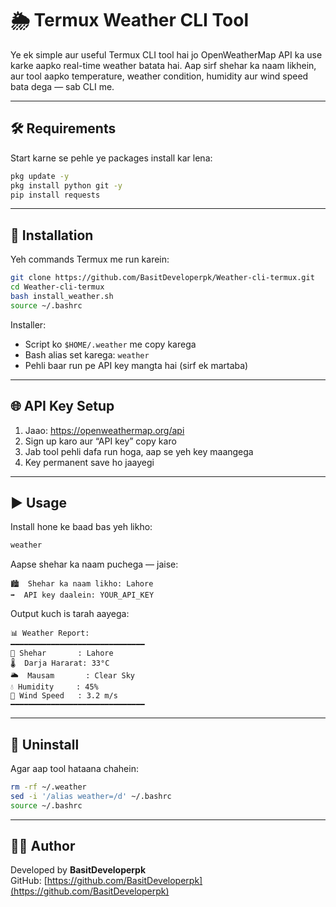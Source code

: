 
# 🌦️ Termux Weather CLI Tool

Ye ek simple aur useful Termux CLI tool hai jo OpenWeatherMap API ka use karke aapko real-time weather batata hai. Aap sirf shehar ka naam likhein, aur tool aapko temperature, weather condition, humidity aur wind speed bata dega — sab CLI me.

---

## 🛠️ Requirements

Start karne se pehle ye packages install kar lena:

```bash
pkg update -y
pkg install python git -y
pip install requests
```

---

## 🔧 Installation

Yeh commands Termux me run karein:

```bash
git clone https://github.com/BasitDeveloperpk/Weather-cli-termux.git
cd Weather-cli-termux
bash install_weather.sh
source ~/.bashrc
```

Installer:
- Script ko `$HOME/.weather` me copy karega
- Bash alias set karega: `weather`
- Pehli baar run pe API key mangta hai (sirf ek martaba)

---

## 🌐 API Key Setup

1. Jaao: https://openweathermap.org/api
2. Sign up karo aur “API key” copy karo
3. Jab tool pehli dafa run hoga, aap se yeh key maangega
4. Key permanent save ho jaayegi

---

## ▶️ Usage

Install hone ke baad bas yeh likho:

```bash
weather
```

Aapse shehar ka naam puchega — jaise:

```
🏙️  Shehar ka naam likho: Lahore
➡️  API key daalein: YOUR_API_KEY
```

Output kuch is tarah aayega:

```
📊 Weather Report:
━━━━━━━━━━━━━━━━━━━━━━━━━━━━━━
📍 Shehar       : Lahore
🌡️  Darja Hararat: 33°C
🌥️  Mausam       : Clear Sky
💧 Humidity     : 45%
💨 Wind Speed   : 3.2 m/s
━━━━━━━━━━━━━━━━━━━━━━━━━━━━━━
```

---

## 🧹 Uninstall

Agar aap tool hataana chahein:

```bash
rm -rf ~/.weather
sed -i '/alias weather=/d' ~/.bashrc
source ~/.bashrc
```

---

## 👨‍💻 Author

Developed by **BasitDeveloperpk**  
GitHub: [https://github.com/BasitDeveloperpk](https://github.com/BasitDeveloperpk)

